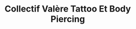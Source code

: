 ---
title: "Collectif Valère Tattoo Et Body Piercing"
url: /angouleme/collectif-valere-tattoo-et-body-piercing/
shop: tatouage
---